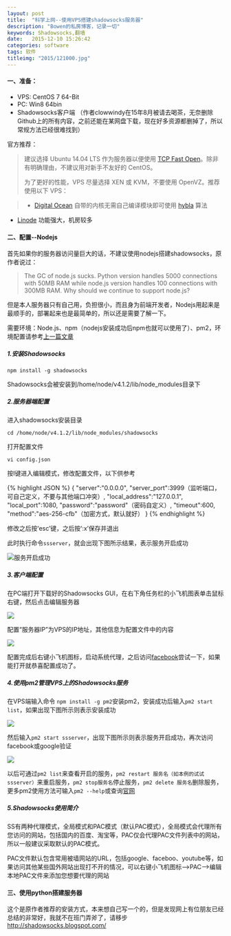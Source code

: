 ```yaml
---
layout: post
title:  "科学上网--使用VPS搭建shadowsocks服务器"
description: "Bowen的私房博客，记录一切"
keywords: Shadowsocks,翻墙
date:   2015-12-10 15:26:42
categories: software
tags: 软件
titleimg: "2015/121000.jpg"
---
```


#### 一、准备：
- VPS: CentOS 7 64-Bit
- PC: Win8 64bin
- Shadowsocks客户端 （作者clowwindy在15年8月被请去喝茶，无奈删除Github上的所有内容，之前还能在某网盘下载，现在好多资源都删掉了，所以常规方法已经很难找到）

官方推荐：

> 建议选择 Ubuntu 14.04 LTS 作为服务器以便使用 [TCP Fast Open](https://github.com/shadowsocks/shadowsocks/wiki/TCP-Fast-Open)。除非有明确理由，不建议用对新手不友好的 CentOS。
> 
> 为了更好的性能，VPS 尽量选择 XEN 或 KVM，不要使用 OpenVZ。推荐使用以下 VPS：

>- [Digital Ocean](https://www.digitalocean.com/?refcode=b1cddd149721) 自带的内核无需自己编译模块即可使用 [hybla](https://github.com/shadowsocks/shadowsocks/wiki/Optimizing-Shadowsocks) 算法
- [Linode](https://www.linode.com/?r=e7932c8b03f9abc8aab71663b90b689a676402d1) 功能强大，机房较多

#### 二、配置--Nodejs

首先如果你的服务器访问量巨大的话，不建议使用nodejs搭建shadowsocks，原作者说过：

> The GC of node.js sucks.
Python version handles 5000 connections with 50MB RAM while node.js version handles 100 connections with 300MB RAM. Why should we continue to support node.js?

但是本人服务器只有自己用，负担很小，而且身为前端开发者，Nodejs用起来是最顺手的，部署起来也是最简单的，所以还是需要了解一下。

需要环境：Node.js、npm（nodejs安装成功后npm也就可以使用了）、pm2，环境配置请参考[上一篇文章](http://zbw.name/blog/2015/10/08/aliyun-nodejs/)

##### 1.安装Shadowsocks

`npm install -g shadowsocks`

Shadowsocks会被安装到/home/node/v4.1.2/lib/node_modules目录下

##### 2.服务器端配置

进入shadowsocks安装目录

`cd /home/node/v4.1.2/lib/node_modules/shadowsocks`

打开配置文件

`vi config.json`

按I键进入编辑模式，修改配置文件，以下供参考

{% highlight JSON %}
{
    "server":"0.0.0.0",
    "server_port":3999（监听端口，可自己定义，不要与其他端口冲突）,
    "local_address":"127.0.0.1",
    "local_port":1080,
    "password":"password"（密码自定义）,
    "timeout":600,
    "method":"aes-256-cfb"（加密方式，默认就好）
}
{% endhighlight %}

修改之后按‘esc’键，之后按‘:x’保存并退出

此时执行命令`ssserver`，就会出现下图所示结果，表示服务开启成功

![服务开启成功](http://bowen-blog.b0.upaiyun.com/img/2015/121001.png)

##### 3.客户端配置

在PC端打开下载好的Shadowsocks GUI，在右下角任务栏的小飞机图表单击鼠标右键，然后点击编辑服务器

![](http://bowen-blog.b0.upaiyun.com/img/2015/121002.png)

配置“服务器IP”为VPS的IP地址，其他信息为配置文件中的内容

![](http://bowen-blog.b0.upaiyun.com/img/2015/121003.png)

配置完成后右键小飞机图标，启动系统代理，之后访问[facebook](https://www.facebook.com)尝试一下，如果能打开就恭喜配置成功了。

##### 4.使用pm2管理VPS上的Shadowsocks服务

在VPS端输入命令 `npm install -g pm2`安装pm2，安装成功后输入`pm2 start list`，如果出现下图所示则表示安装成功

![](http://bowen-blog.b0.upaiyun.com/img/2015/121004.png)

然后输入`pm2 start ssserver`，出现下图所示则表示服务开启成功，再次访问facebook或google验证

![](http://bowen-blog.b0.upaiyun.com/img/2015/121005.png)

以后可通过`pm2 list`来查看开启的服务，`pm2 restart 服务名（如本例的试试ssserver）`来重启服务，`pm2 stop服务名`停止服务，`pm2 delete 服务名`删除服务，更多pm2使用方法可输入`pm2 --help`或查询[官网](http://pm2.keymetrics.io/)

##### 5.Shadowsocks使用简介

SS有两种代理模式，全局模式和PAC模式（默认PAC模式），全局模式会代理所有您访问的网站，包括国内的百度、淘宝等，PAC仅会代理PAC文件列表中的网站，所以一般建议采取默认的PAC模式。

PAC文件默认包含常用被墙网站的URL，包括google、faceboo、youtube等，如果访问其他某些国外网站出现打不开的情况，可以右键小飞机图标-->PAC-->编辑本地PAC文件来添加您想要代理的网站


#### 三、使用python搭建服务器
这个是原作者推荐的安装方式，本来想自己写一个的，但是发现网上有位朋友已经总结的非常好，我就不在班门弄斧了，请移步 http://shadowsocks.blogspot.com/
